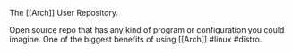 The [[Arch]] User Repository.

Open source repo that has any kind of program or configuration you could imagine. One of the biggest benefits of using [[Arch]] #linux #distro.

